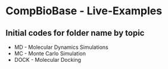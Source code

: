 CompBioBase - Live-Examples
===========
Initial codes for folder name by topic
-----------
* MD - Molecular Dynamics Simulations
* MC - Monte Carlo Simulation
* DOCK - Molecular Docking
